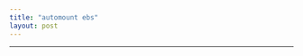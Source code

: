 ```yaml
---
title: "automount ebs"
layout: post
---
```


----

<!-- Link definition --> 

[galeo]: https://twitter.com/galeoconsulting "Galeo twitter"


